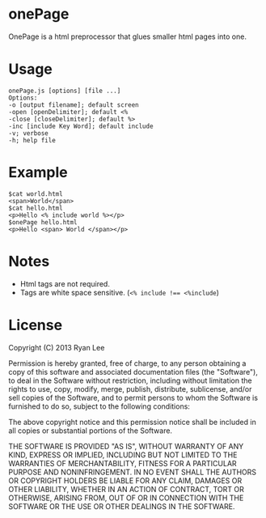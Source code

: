 ﻿onePage
=======

OnePage is a html preprocessor that glues smaller html pages into one.

Usage
====

```
onePage.js [options] [file ...]
Options:
-o [output filename]; default screen
-open [openDelimiter]; default <%
-close [closeDelimiter]; default %>
-inc [include Key Word]; default include 
-v; verbose
-h; help file
```

Example
====

```
$cat world.html
<span>World</span>
$cat hello.html
<p>Hello <% include world %></p>
$onePage hello.html
<p>Hello <span> World </span></p>
```

Notes
====

* Html tags are not required.
* Tags are white space sensitive. (`<% include !== <%include`)

License
====

Copyright (C) 2013 Ryan Lee

Permission is hereby granted, free of charge, to any person obtaining a copy of this software and associated documentation files (the "Software"), to deal in the Software without restriction, including without limitation the rights to use, copy, modify, merge, publish, distribute, sublicense, and/or sell copies of the Software, and to permit persons to whom the Software is furnished to do so, subject to the following conditions:

The above copyright notice and this permission notice shall be included in all copies or substantial portions of the Software.

THE SOFTWARE IS PROVIDED "AS IS", WITHOUT WARRANTY OF ANY KIND, EXPRESS OR IMPLIED, INCLUDING BUT NOT LIMITED TO THE WARRANTIES OF MERCHANTABILITY, FITNESS FOR A PARTICULAR PURPOSE AND NONINFRINGEMENT. IN NO EVENT SHALL THE AUTHORS OR COPYRIGHT HOLDERS BE LIABLE FOR ANY CLAIM, DAMAGES OR OTHER LIABILITY, WHETHER IN AN ACTION OF CONTRACT, TORT OR OTHERWISE, ARISING FROM, OUT OF OR IN CONNECTION WITH THE SOFTWARE OR THE USE OR OTHER DEALINGS IN THE SOFTWARE.
